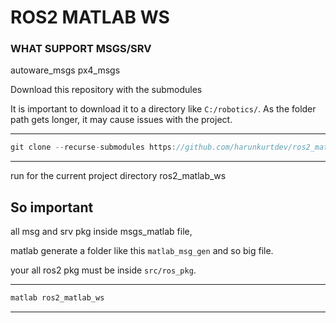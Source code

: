 
# ROS2 MATLAB WS

### WHAT SUPPORT MSGS/SRV

autoware_msgs
px4_msgs

Download this repository with the submodules


It is important to download it to a directory like `C:/robotics/`. As the folder path gets longer, it may cause issues with the project.

---
```go
git clone --recurse-submodules https://github.com/harunkurtdev/ros2_matlab_ws.git
```
---
run for the current project directory ros2_matlab_ws

## So important
all msg and srv pkg inside msgs_matlab file,

matlab generate a folder like this `matlab_msg_gen` and so big file.

your all ros2 pkg must be inside `src/ros_pkg`.

---
```go
matlab ros2_matlab_ws
```
---
